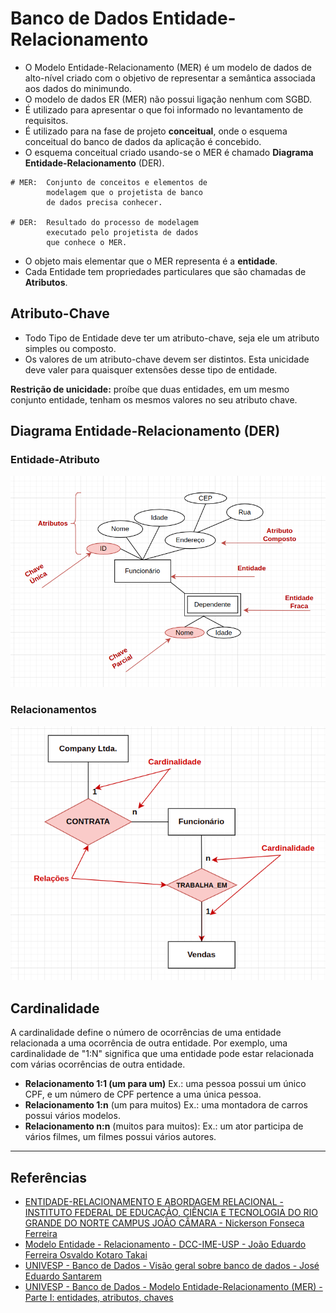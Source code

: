 # Banco de Dados Entidade-Relacionamento

 - O Modelo Entidade-Relacionamento (MER) é
um modelo de dados de alto-nível criado com o
objetivo de representar a semântica associada
aos dados do minimundo. 
 - O modelo de dados ER (MER) não possui ligação
nenhum com SGBD.
 - É utilizado para apresentar o
que foi informado no levantamento de requisitos.
 - É utilizado para na fase de projeto
**conceitual**, onde o esquema conceitual do
banco de dados da aplicação é concebido. 
 - O esquema conceitual criado usando-se o MER
é chamado **Diagrama Entidade-Relacionamento** (DER).
```
# MER:  Conjunto de conceitos e elementos de
        modelagem que o projetista de banco
        de dados precisa conhecer.
        
# DER:  Resultado do processo de modelagem
        executado pelo projetista de dados
        que conhece o MER.
```
- O objeto mais elementar que o MER
representa é a **entidade**.
- Cada Entidade tem propriedades particulares
que são chamadas de **Atributos**.


## Atributo-Chave

- Todo Tipo de Entidade deve ter um atributo-chave, seja ele um atributo simples ou composto.
- Os valores de um atributo-chave devem ser
distintos. Esta unicidade deve valer para
quaisquer extensões desse tipo de entidade. 

**Restrição de unicidade:** proíbe que duas entidades, em um
mesmo conjunto entidade, tenham os mesmos valores no seu
atributo chave.

## Diagrama Entidade-Relacionamento (DER)

### Entidade-Atributo
![img_1.png](img_1.png)

### Relacionamentos


![img_3.png](img_3.png)


## Cardinalidade
 A cardinalidade define o número de ocorrências de uma entidade relacionada a uma ocorrência de outra entidade. Por exemplo, uma cardinalidade de "1:N" significa que uma entidade pode estar relacionada com várias ocorrências de outra entidade.


- **Relacionamento 1:1 (um para um)** Ex.: uma pessoa possui um único CPF, e um número de CPF pertence a uma única pessoa.
- **Relacionamento 1:n** (um para muitos) Ex.: uma montadora de carros possui vários modelos.
- **Relacionamento n:n** (muitos para muitos): Ex.: um ator participa de vários filmes, um filmes possui vários autores.



---
## Referências
- [ENTIDADE-RELACIONAMENTO E ABORDAGEM RELACIONAL - INSTITUTO FEDERAL DE EDUCAÇÃO, CIÊNCIA E TECNOLOGIA DO RIO GRANDE DO NORTE CAMPUS JOÃO CÂMARA - Nickerson Fonseca Ferreira](file:///home/yusuf/Downloads/A02_BD_MER%20e%20Modelo%20Logico.pdf) 
- [Modelo Entidade - Relacionamento - DCC-IME-USP - João Eduardo Ferreira
Osvaldo Kotaro Takai ](https://www.ime.usp.br/~jef/bd02.pdf)
- [UNIVESP - Banco de Dados - Visão geral sobre banco de dados - José Eduardo Santarem](https://www.youtube.com/watch?v=Uua7T2Dzndk&ab_channel=UNIVESP)
- [UNIVESP - Banco de Dados - Modelo Entidade-Relacionamento (MER) - Parte I: entidades, atributos, chaves ](https://www.youtube.com/watch?v=IpFn-KsWPW0&ab_channel=UNIVESP)